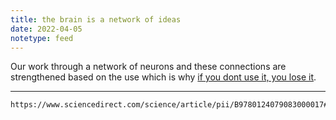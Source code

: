 ```yaml
---
title: the brain is a network of ideas
date: 2022-04-05
notetype: feed
---
```


Our work through a network of neurons and these connections are strengthened based on the use which is why [if you dont use it, you lose it](if%20you%20dont%20use%20it,%20you%20lose%20it.md). 

---

````
https://www.sciencedirect.com/science/article/pii/B9780124079083000017#:~:text=It%20is%20often%20said%20that,over%20multiple%20scales%20of%20time
````
